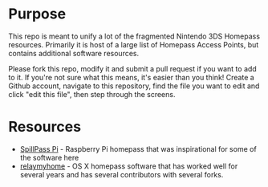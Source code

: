 # Purpose
This repo is meant to unify a lot of the fragmented Nintendo 3DS Homepass resources.  Primarily it is host of a large list of Homepass Access Points, but contains additional software resources.

Please fork this repo, modify it and submit a pull request if you want to add to it.  If you're not sure what this means, it's easier than you think!  Create a Github account, navigate to this repository, find the file you want to edit and click "edit this file", then step through the screens.

# Resources

* [SpillPass Pi](http://www.spillmonkey.com/?page_id=5) - Raspberry Pi homepass that was inspirational for some of the software here
* [relaymyhome](https://github.com/taintedzodiac/relaymyhome) - OS X homepass software that has worked well for several years and has several contributors with several forks.
